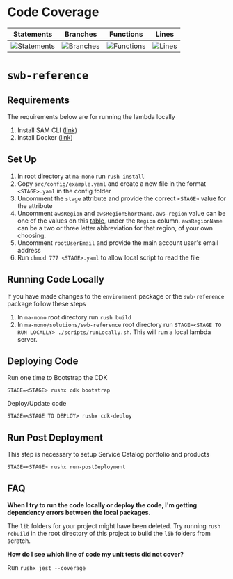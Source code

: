 # Code Coverage
| Statements                  | Branches                | Functions                 | Lines             |
| --------------------------- | ----------------------- | ------------------------- | ----------------- |
| ![Statements](https://img.shields.io/badge/statements-7.69%25-red.svg?style=flat) | ![Branches](https://img.shields.io/badge/branches-0%25-red.svg?style=flat) | ![Functions](https://img.shields.io/badge/functions-28.57%25-red.svg?style=flat) | ![Lines](https://img.shields.io/badge/lines-7.69%25-red.svg?style=flat) |
# `swb-reference`

## Requirements
The requirements below are for running the lambda locally
1. Install SAM CLI ([link](https://docs.aws.amazon.com/serverless-application-model/latest/developerguide/serverless-sam-cli-install.html))
2. Install Docker ([link](https://docs.docker.com/get-docker/))

## Set Up
1. In root directory at `ma-mono` run `rush install`
2. Copy `src/config/example.yaml` and create a new file in the format `<STAGE>.yaml` in the config folder
3. Uncomment the `stage` attribute and provide the correct `<STAGE>` value for the attribute
4. Uncomment `awsRegion` and `awsRegionShortName`. `aws-region` value can be one of the values on this [table](https://docs.aws.amazon.com/AmazonRDS/latest/UserGuide/Concepts.RegionsAndAvailabilityZones.html#Concepts.RegionsAndAvailabilityZones.Regions), under the `Region` column. `awsRegionName` can be a two or three letter abbreviation for that region, of your own choosing.
5. Uncomment `rootUserEmail` and provide the main account user's email address
6. Run `chmod 777 <STAGE>.yaml` to allow local script to read the file

## Running Code Locally
If you have made changes to the `environment` package or the `swb-reference` package follow these steps
1. In `ma-mono` root directory run `rush build`
2. In `ma-mono/solutions/swb-reference` root directory run `STAGE=<STAGE TO RUN LOCALLY> ./scripts/runLocally.sh`. This will run a local lambda server.

## Deploying Code
Run one time to Bootstrap the CDK

`STAGE=<STAGE> rushx cdk bootstrap`

Deploy/Update code

`STAGE=<STAGE TO DEPLOY> rushx cdk-deploy`

## Run Post Deployment 
This step is necessary to setup Service Catalog portfolio and products

`STAGE=<STAGE> rushx run-postDeployment`

## FAQ
**When I try to run the code locally or deploy the code, I'm getting dependency errors between the local packages.**

The `lib` folders for your project might have been deleted. Try running `rush rebuild` in the root 
directory of this project to build the `lib` folders from scratch. 

**How do I see which line of code my unit tests did not cover?**

Run `rushx jest --coverage`
